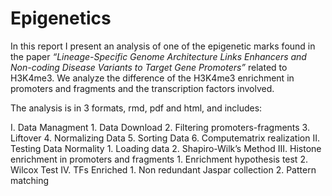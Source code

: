 # Epigenetics

In this report I present an analysis of one of the epigenetic marks found in the paper *“Lineage-Specific Genome Architecture Links Enhancers and Non-coding Disease Variants to Target Gene Promoters”* related to H3K4me3. We analyze the difference of the H3K4me3 enrichment in promoters and fragments and the transcription factors involved.

The analysis is in 3 formats, rmd, pdf and html, and includes:

I. Data Managment
    1. Data Download
    2. Filtering promoters-fragments 
    3. Liftover
    4. Normalizing Data
    5. Sorting Data
    6. Computematrix realization
II. Testing Data Normality
    1. Loading data
    2. Shapiro-Wilk’s Method
III. Histone enrichment in promoters and fragments
    1. Enrichment hypothesis test
    2. Wilcox Test
IV. TFs Enriched
    1. Non redundant Jaspar collection
    2. Pattern matching
